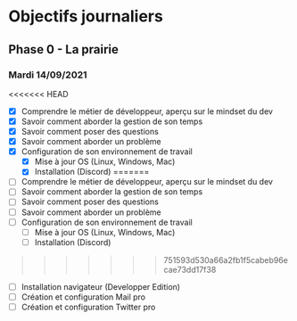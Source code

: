 # Objectifs journaliers

## Phase 0 - La prairie

### Mardi 14/09/2021


<<<<<<< HEAD
* [x] Comprendre le métier de développeur, aperçu sur le mindset du dev
* [x] Savoir comment aborder la gestion de son temps
* [x] Savoir comment poser des questions
* [x] Savoir comment aborder un problème
* [x] Configuration de son environnement de travail
  * [x] Mise à jour OS (Linux, Windows, Mac)
  * [x] Installation (Discord)
=======
* [ ] Comprendre le métier de développeur, aperçu sur le mindset du dev
* [ ] Savoir comment aborder la gestion de son temps
* [ ] Savoir comment poser des questions
* [ ] Savoir comment aborder un problème
* [ ] Configuration de son environnement de travail
  * [ ] Mise à jour OS (Linux, Windows, Mac)
  * [ ] Installation (Discord)
>>>>>>> 751593d530a66a2fb1f5cabeb96ecae73dd17f38
  * [ ] Installation navigateur (Developper Edition)
  * [ ] Création et configuration Mail pro 
  * [ ] Création et configuration Twitter pro 
